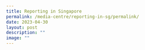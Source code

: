 ```yaml
---
title: Reporting in Singapore
permalink: /media-centre/reporting-in-sg/permalink/
date: 2023-04-30
layout: post
description: ""
image: ""
---
```


